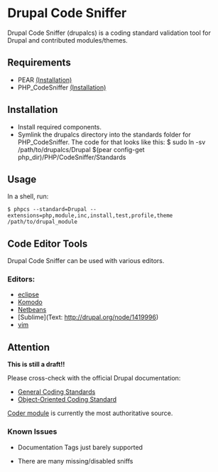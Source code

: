 Drupal Code Sniffer
===================

Drupal Code Sniffer (drupalcs) is a coding standard validation tool for Drupal
and contributed modules/themes.

Requirements
------------
* PEAR [(Installation)][install-pear]
* PHP_CodeSniffer [(Installation)][install-phpcs]

Installation
------------
* Install required components.
* Symlink the drupalcs directory into the standards folder for PHP_CodeSniffer.
  The code for that looks like this:
      $ sudo ln -sv /path/to/drupalcs/Drupal $(pear config-get php_dir)/PHP/CodeSniffer/Standards 

Usage
-----
In a shell, run:

    $ phpcs --standard=Drupal --extensions=php,module,inc,install,test,profile,theme /path/to/drupal_module

Code Editor Tools
-----------------
Drupal Code Sniffer can be used with various editors.

### Editors:
* [eclipse](http://drupal.org/node/1420004)
* [Komodo](http://drupal.org/node/1419996)
* [Netbeans](http://drupal.org/node/1420008)
* [Sublime](Text: http://drupal.org/node/1419996)
* [vim](http://drupal.org/node/1419996)

Attention
---------
**This is still a draft!!**

Please cross-check with the official Drupal documentation:
* [General Coding Standards][gen-coding-stds]
* [Object-Oriented Coding Standard][oop-coding-stds]

[Coder module][coder-module] is currently the most authoritative source.

### Known Issues
* Documentation Tags just barely supported
* There are many missing/disabled sniffs

   [install-pear]:    http://pear.php.net/manual/en/installation.php
   [install-phpcs]:   http://pear.php.net/package/PHP_CodeSniffer
   [gen-coding-stds]: http://drupal.org/coding-standards
   [oop-coding-stds]: http://drupal.org/node/608152
   [coder-module]:    http://drupal.org/project/coder
